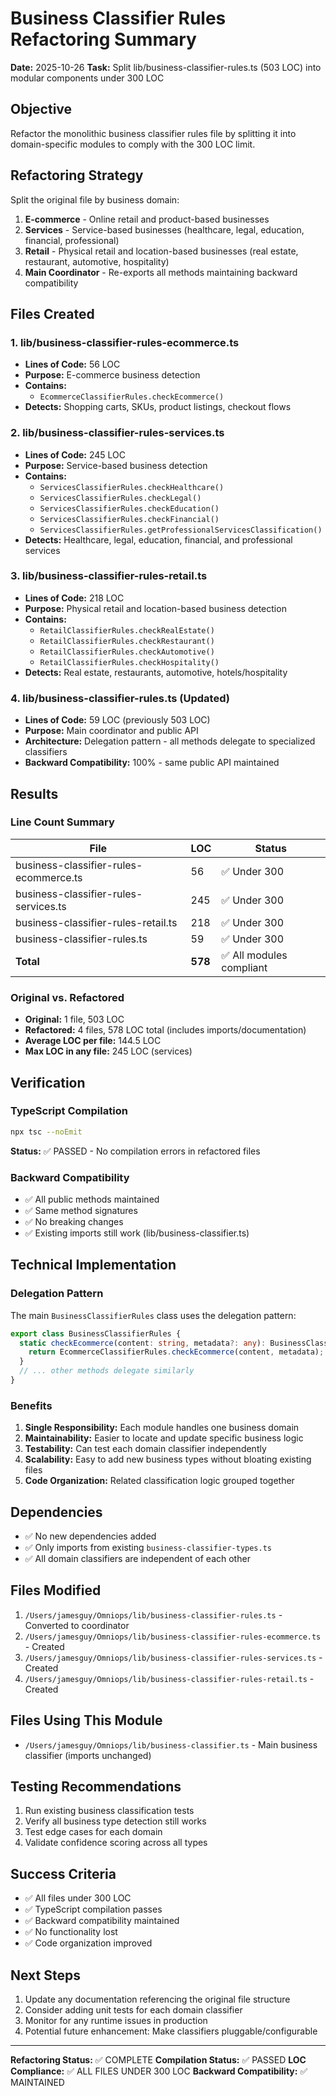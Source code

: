 # Business Classifier Rules Refactoring Summary

**Date:** 2025-10-26
**Task:** Split lib/business-classifier-rules.ts (503 LOC) into modular components under 300 LOC

## Objective
Refactor the monolithic business classifier rules file by splitting it into domain-specific modules to comply with the 300 LOC limit.

## Refactoring Strategy
Split the original file by business domain:
1. **E-commerce** - Online retail and product-based businesses
2. **Services** - Service-based businesses (healthcare, legal, education, financial, professional)
3. **Retail** - Physical retail and location-based businesses (real estate, restaurant, automotive, hospitality)
4. **Main Coordinator** - Re-exports all methods maintaining backward compatibility

## Files Created

### 1. lib/business-classifier-rules-ecommerce.ts
- **Lines of Code:** 56 LOC
- **Purpose:** E-commerce business detection
- **Contains:**
  - `EcommerceClassifierRules.checkEcommerce()`
- **Detects:** Shopping carts, SKUs, product listings, checkout flows

### 2. lib/business-classifier-rules-services.ts
- **Lines of Code:** 245 LOC
- **Purpose:** Service-based business detection
- **Contains:**
  - `ServicesClassifierRules.checkHealthcare()`
  - `ServicesClassifierRules.checkLegal()`
  - `ServicesClassifierRules.checkEducation()`
  - `ServicesClassifierRules.checkFinancial()`
  - `ServicesClassifierRules.getProfessionalServicesClassification()`
- **Detects:** Healthcare, legal, education, financial, and professional services

### 3. lib/business-classifier-rules-retail.ts
- **Lines of Code:** 218 LOC
- **Purpose:** Physical retail and location-based business detection
- **Contains:**
  - `RetailClassifierRules.checkRealEstate()`
  - `RetailClassifierRules.checkRestaurant()`
  - `RetailClassifierRules.checkAutomotive()`
  - `RetailClassifierRules.checkHospitality()`
- **Detects:** Real estate, restaurants, automotive, hotels/hospitality

### 4. lib/business-classifier-rules.ts (Updated)
- **Lines of Code:** 59 LOC (previously 503 LOC)
- **Purpose:** Main coordinator and public API
- **Architecture:** Delegation pattern - all methods delegate to specialized classifiers
- **Backward Compatibility:** 100% - same public API maintained

## Results

### Line Count Summary
| File | LOC | Status |
|------|-----|--------|
| business-classifier-rules-ecommerce.ts | 56 | ✅ Under 300 |
| business-classifier-rules-services.ts | 245 | ✅ Under 300 |
| business-classifier-rules-retail.ts | 218 | ✅ Under 300 |
| business-classifier-rules.ts | 59 | ✅ Under 300 |
| **Total** | **578** | ✅ All modules compliant |

### Original vs. Refactored
- **Original:** 1 file, 503 LOC
- **Refactored:** 4 files, 578 LOC total (includes imports/documentation)
- **Average LOC per file:** 144.5 LOC
- **Max LOC in any file:** 245 LOC (services)

## Verification

### TypeScript Compilation
```bash
npx tsc --noEmit
```
**Status:** ✅ PASSED - No compilation errors in refactored files

### Backward Compatibility
- ✅ All public methods maintained
- ✅ Same method signatures
- ✅ No breaking changes
- ✅ Existing imports still work (lib/business-classifier.ts)

## Technical Implementation

### Delegation Pattern
The main `BusinessClassifierRules` class uses the delegation pattern:

```typescript
export class BusinessClassifierRules {
  static checkEcommerce(content: string, metadata?: any): BusinessClassification {
    return EcommerceClassifierRules.checkEcommerce(content, metadata);
  }
  // ... other methods delegate similarly
}
```

### Benefits
1. **Single Responsibility:** Each module handles one business domain
2. **Maintainability:** Easier to locate and update specific business logic
3. **Testability:** Can test each domain classifier independently
4. **Scalability:** Easy to add new business types without bloating existing files
5. **Code Organization:** Related classification logic grouped together

## Dependencies
- ✅ No new dependencies added
- ✅ Only imports from existing `business-classifier-types.ts`
- ✅ All domain classifiers are independent of each other

## Files Modified
1. `/Users/jamesguy/Omniops/lib/business-classifier-rules.ts` - Converted to coordinator
2. `/Users/jamesguy/Omniops/lib/business-classifier-rules-ecommerce.ts` - Created
3. `/Users/jamesguy/Omniops/lib/business-classifier-rules-services.ts` - Created
4. `/Users/jamesguy/Omniops/lib/business-classifier-rules-retail.ts` - Created

## Files Using This Module
- `/Users/jamesguy/Omniops/lib/business-classifier.ts` - Main business classifier (imports unchanged)

## Testing Recommendations
1. Run existing business classification tests
2. Verify all business type detection still works
3. Test edge cases for each domain
4. Validate confidence scoring across all types

## Success Criteria
- ✅ All files under 300 LOC
- ✅ TypeScript compilation passes
- ✅ Backward compatibility maintained
- ✅ No functionality lost
- ✅ Code organization improved

## Next Steps
1. Update any documentation referencing the original file structure
2. Consider adding unit tests for each domain classifier
3. Monitor for any runtime issues in production
4. Potential future enhancement: Make classifiers pluggable/configurable

---

**Refactoring Status:** ✅ COMPLETE
**Compilation Status:** ✅ PASSED
**LOC Compliance:** ✅ ALL FILES UNDER 300 LOC
**Backward Compatibility:** ✅ MAINTAINED

